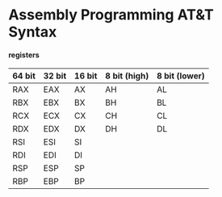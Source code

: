# Assembly Programming AT&T Syntax

#### registers

| 64 bit | 32 bit | 16 bit | 8 bit (high) | 8 bit (lower) |
|--------|--------|--------|--------------|---------------|
| RAX | EAX | AX | AH | AL | 
| RBX | EBX | BX | BH | BL |
| RCX | ECX | CX | CH | CL |
| RDX | EDX | DX | DH | DL |
| RSI | ESI | SI |
| RDI | EDI | DI |
| RSP | ESP | SP |
| RBP | EBP | BP |

